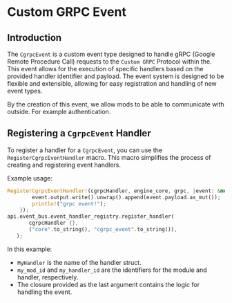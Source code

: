 # Custom GRPC Event
## Introduction
The `CgrpcEvent` is a custom event type designed to handle gRPC (Google Remote Procedure Call) requests to the `Custom GRPC` Protocol within the. This event allows for the execution of specific handlers based on the provided handler identifier and payload. The event system is designed to be flexible and extensible, allowing for easy registration and handling of new event types.

By the creation of this event, we allow mods to be able to communicate with outside. For example authentication.

## Registering a `CgrpcEvent` Handler
To register a handler for a `CgrpcEvent`, you can use the `RegisterCgrpcEventHandler` macro. This macro simplifies the process of creating and registering event handlers.

Example usage:

```rust
RegisterCgrpcEventHandler!(cgrpcHandler, engine_core, grpc, |event: &mut CgrpcEvent| {
        event.output.write().unwrap().append(event.payload.as_mut());
        println!("grpc event!");
    });
api.event_bus.event_handler_registry.register_handler(
       cgrpcHandler {},
       ("core".to_string(), "cgrpc_event".to_string()),
   );
```
In this example:
- `MyHandler` is the name of the handler struct.
- `my_mod_id` and `my_handler_id` are the identifiers for the module and handler, respectively.
- The closure provided as the last argument contains the logic for handling the event.

